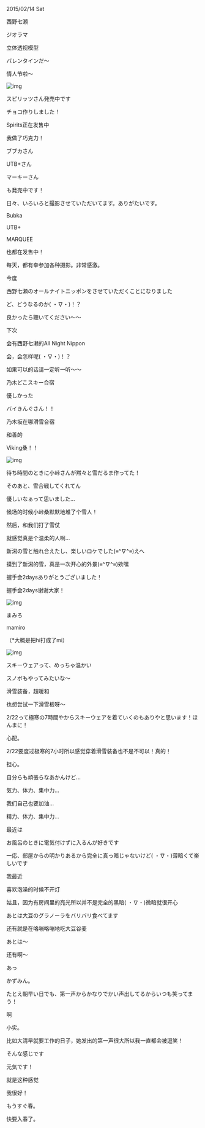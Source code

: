 2015/02/14 Sat

西野七瀬

ジオラマ

立体透视模型

 

バレンタインだ～

情人节啦～

![img](https://janelin612.github.io/n46-crawler/nanase.nishino/img/nanase.nishino/img/2015/02/14/8173213/0000.jpeg)

スピリッツさん発売中です

チョコ作りしました！

Spirits正在发售中

我做了巧克力！

 

ブブカさん

UTB+さん

マーキーさん

も発売中です！

日々、いろいろと撮影させていただいてます。ありがたいです。

Bubka

UTB+

MARQUEE

也都在发售中！

每天，都有幸参加各种摄影。非常感激。



 

 

今度

西野七瀬のオールナイトニッポンをさせていただくことになりました

ど、どうなるのか( ・∇・)！？

良かったら聴いてください～～

下次

会有西野七濑的All Night Nippon

会，会怎样呢( ・∇・)！？

如果可以的话请一定听一听～～

 

 

乃木どこスキー合宿

優しかった

バイきんぐさん！！

乃木坂在哪滑雪合宿

和善的

Viking桑！！

![img](https://janelin612.github.io/n46-crawler/nanase.nishino/img/nanase.nishino/img/2015/02/14/8173213/0001.jpeg)

 

待ち時間のときに小峠さんが黙々と雪だるま作ってた！

そのあと、雪合戦してくれてん

優しいなぁって思いました...

候场的时候小峠桑默默地堆了个雪人！

然后，和我们打了雪仗

就感觉真是个温柔的人啊...

 

新潟の雪と触れ合えたし、楽しいロケでした(≡^∇^≡)えへ

摸到了新潟的雪，真是一次开心的外景(≡^∇^≡)欸嘿

 

 

握手会2daysありがとうございました！

握手会2days谢谢大家！

![img](https://janelin612.github.io/n46-crawler/nanase.nishino/img/nanase.nishino/img/2015/02/14/8173213/0002.jpeg)

まみろ

mamiro

（*大概是把hi打成了mi）

 

 

![img](https://janelin612.github.io/n46-crawler/nanase.nishino/img/nanase.nishino/img/2015/02/14/8173213/0003.jpeg)

スキーウェアって、めっちゃ温かい

スノボもやってみたいな～

滑雪装备，超暖和

也想尝试一下滑雪板呀～



 

2/22って極寒の7時間やからスキーウェアを着ていくのもありやと思います！ほんまに！

心配。

2/22要度过极寒的7小时所以感觉穿着滑雪装备也不是不可以！真的！

担心。



 

自分らも頑張らなあかんけど...

気力、体力、集中力...

我们自己也要加油...

精力、体力、集中力...

 

 

最近は

お風呂のときに電気付けずに入るんが好きです

一応、部屋からの明かりあるから完全に真っ暗じゃないけど( ・∇・)薄暗くて楽しいです

我最近

喜欢泡澡的时候不开灯

姑且，因为有房间里的亮光所以并不是完全的黑暗( ・∇・)微暗就很开心

 

あとは大豆のグラノーラをバリバリ食べてます

还有就是在咯嘣咯嘣地吃大豆谷麦

 

あとは～

还有啊～

 

あっ

かずみん。

たとえ朝早い日でも、第一声からかなりでかい声出してるからいつも笑ってまう！

啊

小实。

比如大清早就要工作的日子，她发出的第一声很大所以我一直都会被逗笑！

 

そんな感じです

元気です！

就是这种感觉

我很好！

 

もうすぐ春。

快要入春了。

 